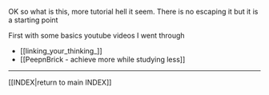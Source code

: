 
OK so what is this, more tutorial hell it seem.
There is no escaping it but it is a starting point

First with some basics youtube videos I went through
- [[linking_your_thinking_]]
- [[PeepnBrick - achieve more while studying less]]

---
[[INDEX|return to main INDEX]]